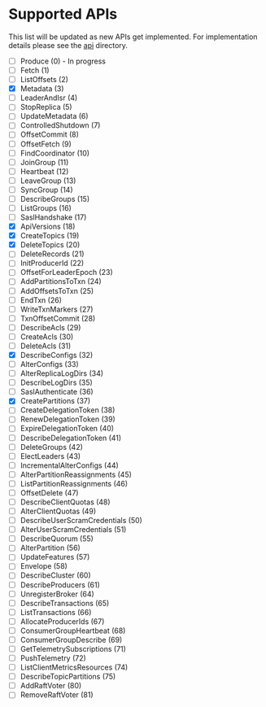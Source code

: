 # Supported APIs

This list will be updated as new APIs get implemented. For implementation details please see the [api](api/) directory. 

- [ ] Produce (0) - In progress
- [ ] Fetch	(1)
- [ ] ListOffsets (2)
- [x] Metadata (3)
- [ ] LeaderAndIsr (4)
- [ ] StopReplica (5)
- [ ] UpdateMetadata (6)
- [ ] ControlledShutdown (7)
- [ ] OffsetCommit (8)
- [ ] OffsetFetch (9)
- [ ] FindCoordinator (10)
- [ ] JoinGroup (11)
- [ ] Heartbeat (12)
- [ ] LeaveGroup (13)
- [ ] SyncGroup (14)
- [ ] DescribeGroups (15)
- [ ] ListGroups (16)
- [ ] SaslHandshake (17)
- [x] ApiVersions (18)
- [x] CreateTopics (19)
- [x] DeleteTopics (20)
- [ ] DeleteRecords (21)
- [ ] InitProducerId (22)
- [ ] OffsetForLeaderEpoch (23)
- [ ] AddPartitionsToTxn (24)
- [ ] AddOffsetsToTxn (25)
- [ ] EndTxn (26)
- [ ] WriteTxnMarkers (27)
- [ ] TxnOffsetCommit (28)
- [ ] DescribeAcls (29)
- [ ] CreateAcls (30)
- [ ] DeleteAcls (31)
- [x] DescribeConfigs (32)
- [ ] AlterConfigs (33)
- [ ] AlterReplicaLogDirs (34)
- [ ] DescribeLogDirs (35)
- [ ] SaslAuthenticate (36)
- [x] CreatePartitions (37)
- [ ] CreateDelegationToken (38)
- [ ] RenewDelegationToken (39)
- [ ] ExpireDelegationToken (40)
- [ ] DescribeDelegationToken (41)
- [ ] DeleteGroups (42)
- [ ] ElectLeaders (43)
- [ ] IncrementalAlterConfigs (44)
- [ ] AlterPartitionReassignments (45)
- [ ] ListPartitionReassignments (46)
- [ ] OffsetDelete (47)
- [ ] DescribeClientQuotas (48)
- [ ] AlterClientQuotas (49)
- [ ] DescribeUserScramCredentials (50)
- [ ] AlterUserScramCredentials (51)
- [ ] DescribeQuorum (55)
- [ ] AlterPartition (56)
- [ ] UpdateFeatures (57)
- [ ] Envelope (58)
- [ ] DescribeCluster (60)
- [ ] DescribeProducers (61)
- [ ] UnregisterBroker (64)
- [ ] DescribeTransactions (65)
- [ ] ListTransactions (66)
- [ ] AllocateProducerIds (67)
- [ ] ConsumerGroupHeartbeat (68)
- [ ] ConsumerGroupDescribe (69)
- [ ] GetTelemetrySubscriptions (71)
- [ ] PushTelemetry (72)
- [ ] ListClientMetricsResources (74)
- [ ] DescribeTopicPartitions (75)
- [ ] AddRaftVoter (80)
- [ ] RemoveRaftVoter (81)
